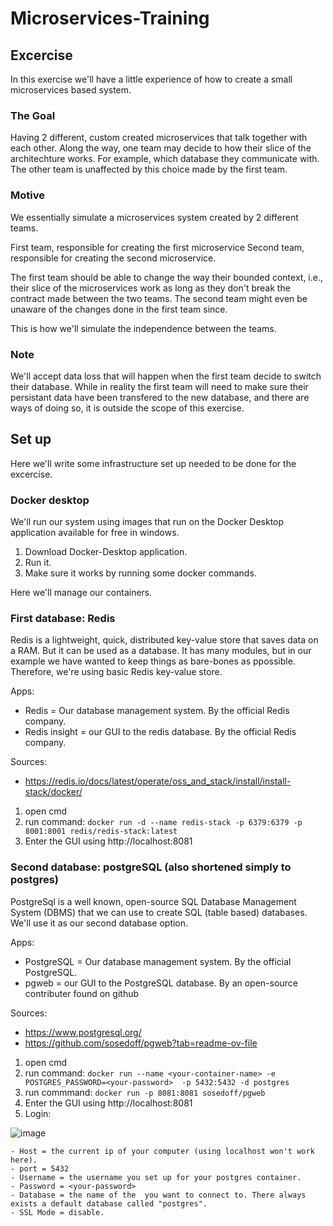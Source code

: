 # Microservices-Training

## Excercise

In this exercise we'll have a little experience of how to create a small microservices based system.

### The Goal

Having 2 different, custom created microservices that talk together with each other.
Along the way, one team may decide to how their slice of the architechture works. For example, which database they communicate with.
The other team is unaffected by this choice made by the first team.

### Motive

We essentially simulate a microservices system created by 2 different teams.

First team, responsible for creating the first microservice
Second team, responsible for creating the second microservice.

The first team should be able to change the way their bounded context, i.e., their slice of the microservices work as long as they don't break the contract made between the two teams. The second team might even be unaware of the changes done in the first team since.

This is how we'll simulate the independence between the teams.

### Note

We'll accept data loss that will happen when the first team decide to switch their database. While in reality the first team will need to make sure their persistant data have been transfered to the new database, and there are ways of doing so, it is outside the scope of this exercise.

## Set up

Here we'll write some infrastructure set up needed to be done for the excercise.

### Docker desktop

We'll run our system using images that run on the Docker Desktop application available for free in windows.

1) Download Docker-Desktop application.
2) Run it.
3) Make sure it works by running some docker commands.

Here we'll manage our containers.

### First database: Redis

Redis is a lightweight, quick, distributed key-value store that saves data on a RAM. But it can be used as a database. It has many modules, but in our example we have wanted to keep things as bare-bones as ppossible. Therefore, we're using basic Redis key-value store.

Apps:
- Redis = Our database management system. By the official Redis company.
- Redis insight = our GUI to the redis database. By the official Redis company.

Sources:
- https://redis.io/docs/latest/operate/oss_and_stack/install/install-stack/docker/

1) open cmd
2) run command: `docker run -d --name redis-stack -p 6379:6379 -p 8001:8001 redis/redis-stack:latest`
3) Enter the GUI using http://localhost:8081

### Second database: postgreSQL (also shortened simply to postgres)

PostgreSql is a well known, open-source SQL Database Management System (DBMS) that we can use to create SQL (table based) databases. We'll use it as our second database option.

Apps:
- PostgreSQL = Our database management system. By the official PostgreSQL.
- pgweb = our GUI to the PostgreSQL database. By an open-source contributer found on github

Sources:
- https://www.postgresql.org/
- https://github.com/sosedoff/pgweb?tab=readme-ov-file

1) open cmd
2) run command: `docker run --name <your-container-name> -e POSTGRES_PASSWORD=<your-password>  -p 5432:5432 -d postgres`
3) run commmand: `docker run -p 8081:8081 sosedoff/pgweb`
4) Enter the GUI using http://localhost:8081
5) Login:

![image](https://github.com/user-attachments/assets/9ff10f9d-a9fa-4069-8d1d-3f94ba6b280f)

    - Host = the current ip of your computer (using localhost won't work here).
    - port = 5432
    - Username = the username you set up for your postgres container.
    - Password = <your-password>
    - Database = the name of the  you want to connect to. There always exists a default database called "postgres".
    - SSL Mode = disable.

